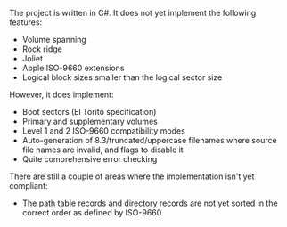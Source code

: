 The project is written in C#. It does not yet implement the following features:
  * Volume spanning
  * Rock ridge
  * Joliet
  * Apple ISO-9660 extensions
  * Logical block sizes smaller than the logical sector size

However, it does implement:
  * Boot sectors (El Torito specification)
  * Primary and supplementary volumes
  * Level 1 and 2 ISO-9660 compatibility modes
  * Auto-generation of 8.3/truncated/uppercase filenames where source file names are invalid, and flags to disable it
  * Quite comprehensive error checking

There are still a couple of areas where the implementation isn't yet compliant:
  * The path table records and directory records are not yet sorted in the correct order as defined by ISO-9660